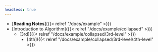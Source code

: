 ```yaml
---
headless: true
---
```


- [**Reading Notes**]({{< relref "/docs/example" >}})
- [Introduction to Algorithm]({{< relref "/docs/example/collapsed" >}})
  - [3rd]({{< relref "/docs/example/collapsed/3rd-level" >}})
    - [4th]({{< relref "/docs/example/collapsed/3rd-level/4th-level" >}})
<br />


